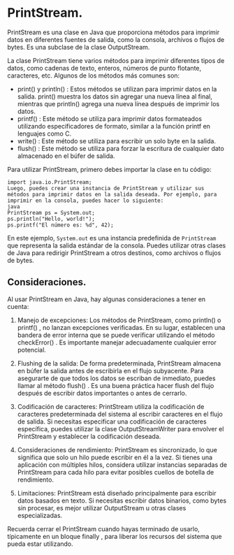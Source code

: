 # PrintStream.

PrintStream es una clase en Java que proporciona métodos para imprimir datos en diferentes fuentes de salida, como la consola, archivos o flujos de bytes. Es una subclase de la clase OutputStream. 
 
La clase PrintStream tiene varios métodos para imprimir diferentes tipos de datos, como cadenas de texto, enteros, números de punto flotante, caracteres, etc. Algunos de los métodos más comunes son: 
 
-  print()  y  println() : Estos métodos se utilizan para imprimir datos en la salida.  print()  muestra los datos sin agregar una nueva línea al final, mientras que  println()  agrega una nueva línea después de imprimir los datos. 
-  printf() : Este método se utiliza para imprimir datos formateados utilizando especificadores de formato, similar a la función  printf  en lenguajes como C. 
-  write() : Este método se utiliza para escribir un solo byte en la salida. 
-  flush() : Este método se utiliza para forzar la escritura de cualquier dato almacenado en el búfer de salida. 
 
Para utilizar PrintStream, primero debes importar la clase en tu código:

~~~
import java.io.PrintStream;
Luego, puedes crear una instancia de PrintStream y utilizar sus métodos para imprimir datos en la salida deseada. Por ejemplo, para imprimir en la consola, puedes hacer lo siguiente:
java
PrintStream ps = System.out;
ps.println("Hello, world!");
ps.printf("El número es: %d", 42);
~~~

En este ejemplo,  `System.out`  es una instancia predefinida de `PrintStream` que representa la salida estándar de la consola. Puedes utilizar otras clases de Java para redirigir PrintStream a otros destinos, como archivos o flujos de bytes.

## Consideraciones.

Al usar PrintStream en Java, hay algunas consideraciones a tener en cuenta: 
 
1. Manejo de excepciones: Los métodos de PrintStream, como  println()  o  printf() , no lanzan excepciones verificadas. En su lugar, establecen una bandera de error interna que se puede verificar utilizando el método  checkError() . Es importante manejar adecuadamente cualquier error potencial. 
 
2. Flushing de la salida: De forma predeterminada, PrintStream almacena en búfer la salida antes de escribirla en el flujo subyacente. Para asegurarte de que todos los datos se escriban de inmediato, puedes llamar al método  flush() . Es una buena práctica hacer flush del flujo después de escribir datos importantes o antes de cerrarlo. 
 
3. Codificación de caracteres: PrintStream utiliza la codificación de caracteres predeterminada del sistema al escribir caracteres en el flujo de salida. Si necesitas especificar una codificación de caracteres específica, puedes utilizar la clase  OutputStreamWriter  para envolver el PrintStream y establecer la codificación deseada. 
 
4. Consideraciones de rendimiento: PrintStream es sincronizado, lo que significa que solo un hilo puede escribir en él a la vez. Si tienes una aplicación con múltiples hilos, considera utilizar instancias separadas de PrintStream para cada hilo para evitar posibles cuellos de botella de rendimiento. 
 
5. Limitaciones: PrintStream está diseñado principalmente para escribir datos basados en texto. Si necesitas escribir datos binarios, como bytes sin procesar, es mejor utilizar OutputStream u otras clases especializadas. 
 
Recuerda cerrar el PrintStream cuando hayas terminado de usarlo, típicamente en un bloque  finally , para liberar los recursos del sistema que pueda estar utilizando. 